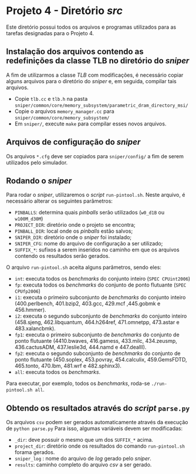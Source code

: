 # Projeto 4 - Diretório *src*

Este diretório possui todos os arquivos e programas utilizados para as tarefas designadas para o Projeto 4.

## Instalação dos arquivos contendo as redefinições da classe TLB no diretório do *sniper*

A fim de utilizarmos a classe *TLB* com modificações, é necessário copiar alguns arquivos para o diretório do *sniper* e, em seguida, compilar tais arquivos.

- Copie `tlb.cc` e `tlb.h` na pasta `sniper/common/core/memory_subsystem/parametric_dram_directory_msi/`
- Copie o arquivos `memory_manager.cc` para `sniper/common/core/memory_subsystem/`
- Em `sniper/`, execute `make` para compilar esses novos arquivos.

## Arquivos de configuração do *sniper*

Os arquivos `*.cfg` deve ser copiados para `sniper/config/` a fim de serem utilizados pelo simulador.

## Rodando o *sniper*

Para rodar o *sniper*, utilizaremos o *script* `run-pintool.sh`. Neste arquivo, é necessário alterar os seguintes parâmetros:

- `PINBALLS`: determina quais *pinballs* serão utilizados (`w0_d1B` ou `w100M_d30M`)
- `PROJECT_DIR`: diretório onde o projeto se encontra;
- `PINBALL_DIR`: local onde os *pinballs* estão salvos;
- `SNIPER_DIR`: diretório onde o *sniper* foi instalado;
- `SNIPER_CFG`: nome do arquivo de configuração a ser utilizado;
- `SUFFIX_*`: sufixos a serem inseridos no caminho em que os arquivos contendo os resultados serão gerados.

O arquivo `run-pintool.sh` aceita alguns parâmetros, sendo eles:

- `int`: executa todos os *benchmarks* do conjunto inteiro (`SPEC CPUint2006`)
- `fp`: executa todos os *benchmarks* do conjunto de ponto flutuante (`SPEC CPUfp2006`)
- `i1`: executa o primeiro subconjunto de *benchmarks* do conjunto inteiro (400.perlbench, 401.bzip2, 403.gcc, 429.mcf ,445.gobmk e 456.hmmer).
- `i2`: executa o segundo subconjunto de *benchmarks* do conjunto inteiro (458.sjeng, 462.libquantum, 464.h264ref, 471.omnetpp, 473.astar e 483.xalancbmk).
- `fp1`: executa o primeiro subconjunto de *benchmarks* do conjunto de ponto flutuante (4410.bwaves, 416.gamess, 433.milc, 434.zeusmp, 436.cactusADM, 437.leslie3d, 444.namd e 447.dealII).
- `fp2`: executa o segundo subconjunto de *benchmarks* do conjunto de ponto flutuante (450.soplex, 453.povray, 454.calculix, 459.GemsFDTD, 465.tonto, 470.lbm, 481.wrf e 482.sphinx3).
- `all`: executa todos os *benchmarks*.

Para executar, por exemplo, todos os *benchmarks*, roda-se `./run-pintool.sh all`.

## Obtendo os resultados através do *script* `parse.py`

Os arquivos `csv` podem ser gerados automaticamente através da execução de `python parse.py` Para isso, algumas variáveis devem ser modificadas:

- `_dir`: deve possuir o mesmo que um dos `SUFFIX_*` acima.
- `project_dir`: diretório onde os resultados do comando `run-pintool.sh` forama gerados.
- `sniper_log` : nome do arquivo de *log* gerado pelo *sniper*.
- `results`: caminho completo do arquivo *csv* a ser gerado.
